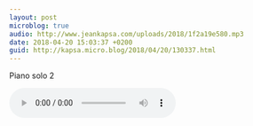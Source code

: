 ```yaml
---
layout: post
microblog: true
audio: http://www.jeankapsa.com/uploads/2018/1f2a19e580.mp3
date: 2018-04-20 15:03:37 +0200
guid: http://kapsa.micro.blog/2018/04/20/130337.html
---
```

Piano solo 2

<audio controls="controls" src="http://www.jeankapsa.com/uploads/2018/1f2a19e580.mp3" />
